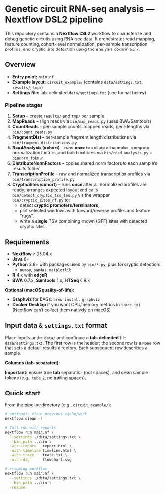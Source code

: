 # Genetic circuit RNA-seq analysis — Nextflow DSL2 pipeline

This repository contains a **Nextflow DSL2** workflow to characterize and debug genetic circuits using RNA-seq data. It orchestrates read mapping, feature counting, cohort-level normalization, per-sample transcription profiles, and cryptic site detection using the analysis code in `bin/`.

## Overview

- **Entry point:** `main.nf`
- **Example layout:** `circuit_example/` (contains `data/settings.txt`, `results/`, `tmp/`)
- **Settings file:** tab-delimited `data/settings.txt` (see format below)

### Pipeline stages

1. **Setup** – create `results/` and `tmp/` per sample  
2. **MapReads** – align reads via `bin/map_reads.py` (uses BWA/Samtools)  
3. **CountReads** – per-sample counts, mapped reads, gene lengths via `bin/count_reads.py`  
4. **FragmentDist** – per-sample fragment length distributions via `bin/fragment_distributions.py`  
5. **ReadAnalysis (cohort)** – runs **once** to collate all samples, compute normalization factors, and build matrices via `bin/read_analysis.py` + `binnorm_fpkm.r`  
6. **DistributeNormFactors** – copies shared norm factors to each sample’s results folder  
7. **TranscriptionProfile** – raw and normalized transcription profiles via `bin/transcription_profile.py`  
8. **CrypticSites (cohort)** – runs **once** after all normalized profiles are ready; arranges expected layout and calls `bin/detect_cryptic_tss_tes.py` via the wrapper `bin/cryptic_sites_nf.py` to:
   - detect **cryptic promoters/terminators**,
   - plot selected windows with forward/reverse profiles and feature “rugs”,
   - write a **single** TSV combining known (GFF) sites with detected cryptic sites.

## Requirements

- **Nextflow** ≥ 25.04.x  
- **Java** 8+  
- **Python** 3.9+ with packages used by `bin/*.py`, plus for cryptic detection:
  - `numpy`, `pandas`, `matplotlib`
- **R** 4.x with **edgeR**  
- **BWA** 0.7.x, **Samtools** 1.x, **HTSeq** 0.9.x  

**Optional (macOS quality-of-life):**
- **Graphviz** for DAGs: `brew install graphviz`  
- **Docker Desktop** if you want CPU/memory metrics in `trace.txt` (Nextflow can’t collect them natively on macOS)

## Input data & `settings.txt` format

Place inputs under `data/` and configure a **tab-delimited** file `data/settings.txt`. The first row is the header; the second row is a `None` row that sets a default results directory. Each subsequent row describes a sample.

**Columns (tab-separated):**


**Important:** ensure true **tab** separation (not spaces), and clean sample tokens (e.g., `tube_2`, no trailing spaces).

## Quick start

From the pipeline directory (e.g., `circuit_example/`):

```bash
# optional: clean previous cache/work
nextflow clean -f

# full run with reports
nextflow run main.nf \
  --settings ./data/settings.txt \
  --bin_path ../bin \
  -with-report   report.html \
  -with-timeline timeline.html \
  -with-trace    trace.txt \
  -with-dag      flowchart.svg

# resuming workflow
nextflow run main.nf \
  --settings ./data/settings.txt \
  --bin_path ../bin \
  -resume
